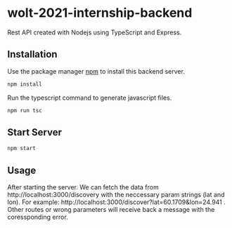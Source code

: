# wolt-2021-internship-backend

Rest API created with Nodejs using TypeScript and Express.

## Installation

Use the package manager [npm](https://www.npmjs.com/) to install this backend server.

```bash
npm install
```

Run the typescript command to generate javascript files.

```bash
npm run tsc
```

## Start Server

```bash
npm start
```

## Usage

After starting the server. We can fetch the data from http://localhost:3000/discovery with the neccessary param strings (lat and lon).
For example: http://localhost:3000/discover?lat=60.1709&lon=24.941 .
Other routes or wrong parameters will receive back a message with the coressponding error.
